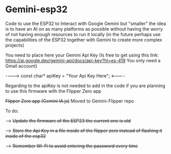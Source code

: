 # Gemini-esp32
Code to use the ESP32 to Interact with Google Gemini but "smaller" the idea is to have an AI on as many platforms as possible without having the worry of not having enough resources to run it locally (in the future perhaps use the capabilities of the ESP32 together with Gemini to create more complex projects)


You need to place here your Gemini Api Key (Is free to get using this link: https://ai.google.dev/gemini-api/docs/api-key?hl=es-419 You only need a Gmail account)

---->  const char* apiKey = "Your Api Key Here";  <----

Regarding to the apiKey is not needed to add in the code if you are planning to use this firmware with the Flipper Zero app

~~Flipper Zero app (Gemini IA.js)~~ Moved to Gemini-Flipper repo


To do:

--> ~~Update the firmware of the ESP23 the current one is old~~

--> ~~Store the Api Key in a file inside of the flipper zero instead of flashing it inside of the esp32~~

--> ~~Remember Wi-Fi to avoid entering the password every time~~
